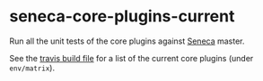 # seneca-core-plugins-current
Run all the unit tests of the core plugins against [Seneca](senecajs.org) master.

See the [travis build file](.travis.yml) for a list of the current core plugins (under `env/matrix`).
